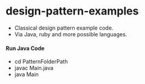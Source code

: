 # design-pattern-examples
- Classical design pattern example code.
- Via Java, ruby and more possible languages.

#### Run Java Code
- cd PatternFolderPath
- javac Main.java
- java Main
